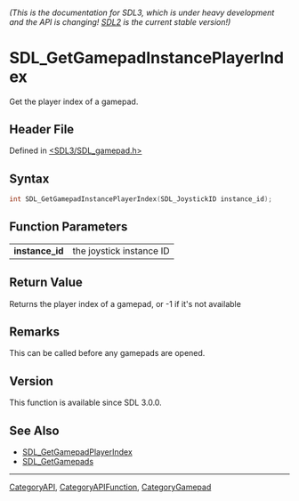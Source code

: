 ###### (This is the documentation for SDL3, which is under heavy development and the API is changing! [SDL2](https://wiki.libsdl.org/SDL2/) is the current stable version!)
# SDL_GetGamepadInstancePlayerIndex

Get the player index of a gamepad.

## Header File

Defined in [<SDL3/SDL_gamepad.h>](https://github.com/libsdl-org/SDL/blob/main/include/SDL3/SDL_gamepad.h)

## Syntax

```c
int SDL_GetGamepadInstancePlayerIndex(SDL_JoystickID instance_id);
```

## Function Parameters

|                     |                          |
| ------------------- | ------------------------ |
| **instance_id**     | the joystick instance ID |

## Return Value

Returns the player index of a gamepad, or -1 if it's not available

## Remarks

This can be called before any gamepads are opened.

## Version

This function is available since SDL 3.0.0.

## See Also

- [SDL_GetGamepadPlayerIndex](SDL_GetGamepadPlayerIndex)
- [SDL_GetGamepads](SDL_GetGamepads)

----
[CategoryAPI](CategoryAPI), [CategoryAPIFunction](CategoryAPIFunction), [CategoryGamepad](CategoryGamepad)

